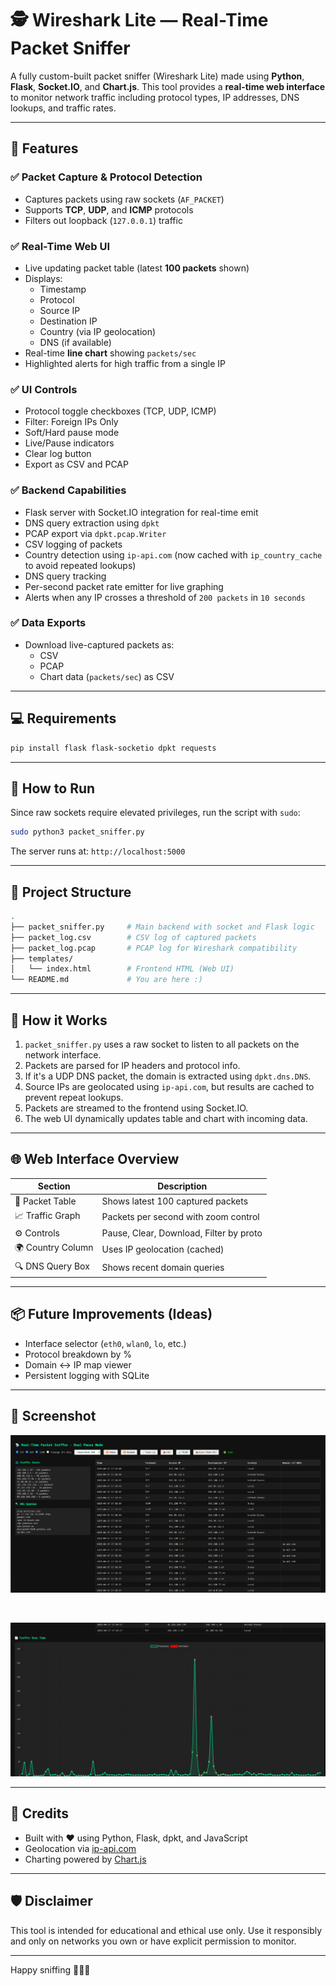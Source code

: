 # 🕵️ Wireshark Lite — Real-Time Packet Sniffer

A fully custom-built packet sniffer (Wireshark Lite) made using **Python**, **Flask**, **Socket.IO**, and **Chart.js**. This tool provides a **real-time web interface** to monitor network traffic including protocol types, IP addresses, DNS lookups, and traffic rates.

---

## 🚀 Features

### ✅ Packet Capture & Protocol Detection
- Captures packets using raw sockets (`AF_PACKET`)
- Supports **TCP**, **UDP**, and **ICMP** protocols
- Filters out loopback (`127.0.0.1`) traffic

### ✅ Real-Time Web UI
- Live updating packet table (latest **100 packets** shown)
- Displays:
  - Timestamp
  - Protocol
  - Source IP
  - Destination IP
  - Country (via IP geolocation)
  - DNS (if available)
- Real-time **line chart** showing `packets/sec`
- Highlighted alerts for high traffic from a single IP

### ✅ UI Controls
- Protocol toggle checkboxes (TCP, UDP, ICMP)
- Filter: Foreign IPs Only
- Soft/Hard pause mode
- Live/Pause indicators
- Clear log button
- Export as CSV and PCAP

### ✅ Backend Capabilities
- Flask server with Socket.IO integration for real-time emit
- DNS query extraction using `dpkt`
- PCAP export via `dpkt.pcap.Writer`
- CSV logging of packets
- Country detection using `ip-api.com` (now cached with `ip_country_cache` to avoid repeated lookups)
- DNS query tracking
- Per-second packet rate emitter for live graphing
- Alerts when any IP crosses a threshold of `200 packets` in `10 seconds`

### ✅ Data Exports
- Download live-captured packets as:
  - CSV
  - PCAP
  - Chart data (`packets/sec`) as CSV

---

## 💻 Requirements

```bash
pip install flask flask-socketio dpkt requests
```

---

## 🔧 How to Run

Since raw sockets require elevated privileges, run the script with `sudo`:

```bash
sudo python3 packet_sniffer.py
```

The server runs at: `http://localhost:5000`

---

## 📁 Project Structure

```bash
.
├── packet_sniffer.py     # Main backend with socket and Flask logic
├── packet_log.csv        # CSV log of captured packets
├── packet_log.pcap       # PCAP log for Wireshark compatibility
├── templates/
│   └── index.html        # Frontend HTML (Web UI)
└── README.md             # You are here :)
```

---

## 🧠 How it Works

1. `packet_sniffer.py` uses a raw socket to listen to all packets on the network interface.
2. Packets are parsed for IP headers and protocol info.
3. If it's a UDP DNS packet, the domain is extracted using `dpkt.dns.DNS`.
4. Source IPs are geolocated using `ip-api.com`, but results are cached to prevent repeat lookups.
5. Packets are streamed to the frontend using Socket.IO.
6. The web UI dynamically updates table and chart with incoming data.

---

## 🌐 Web Interface Overview

| Section            | Description                             |
|-------------------|-----------------------------------------|
| 📄 Packet Table    | Shows latest 100 captured packets       |
| 📈 Traffic Graph   | Packets per second with zoom control    |
| ⚙️ Controls         | Pause, Clear, Download, Filter by proto |
| 🌍 Country Column  | Uses IP geolocation (cached)            |
| 🔍 DNS Query Box   | Shows recent domain queries             |

---

## 📦 Future Improvements (Ideas)
- Interface selector (`eth0`, `wlan0`, `lo`, etc.)
- Protocol breakdown by %
- Domain ↔ IP map viewer
- Persistent logging with SQLite

---

## 📸 Screenshot

![Main UI](./shot1.png)

<br>

![Graph UI](./shot2.png)

---

## 🙌 Credits
- Built with ❤️ using Python, Flask, dpkt, and JavaScript
- Geolocation via [ip-api.com](http://ip-api.com)
- Charting powered by [Chart.js](https://www.chartjs.org/)

---

## 🛡 Disclaimer
This tool is intended for educational and ethical use only. Use it responsibly and only on networks you own or have explicit permission to monitor.

---

Happy sniffing 🕵️‍♂️📡
